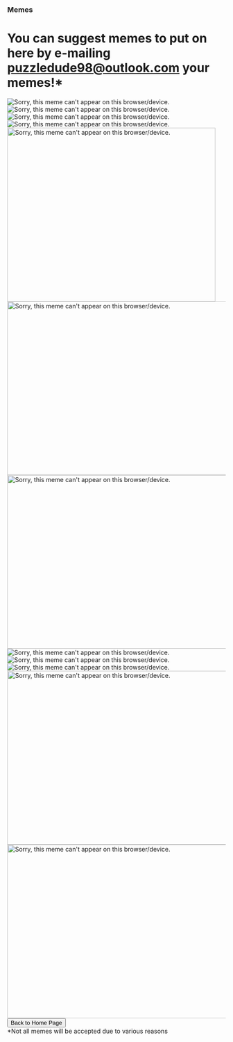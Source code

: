 <html>
<head>
<title>Memes</title>
</head>
<p>
<h3>
Memes
</h3>
<h1>You can suggest memes to put on here by e-mailing <a href="mailto:puzzledude98@outlook.com?subject=Meme%20Suggestion">puzzledude98@outlook.com</a> your memes!*</h1>
</p>
<img src="gru.jpg" alt="Sorry, this meme can't appear on this browser/device.">
<br>
<img src="chair.jpg" alt="Sorry, this meme can't appear on this browser/device.">
<br>
<img src="spoon.jpg" alt="Sorry, this meme can't appear on this browser/device.">
<br>
<img src="image.png" alt="Sorry, this meme can't appear on this browser/device.">
<br>
<img src="wonka.jpeg" alt="Sorry, this meme can't appear on this browser/device." height="400" width="480">
<br>
<img src="titanic.jpg" alt="Sorry, this meme can't appear on this browser/device." height="400" width="550">
<br>
<img src="meatloaf.gif" alt="Sorry, this meme can't appear on this browser/device." height="400" width="650">
<br>
<img src="Sleep.webp" alt="Sorry, this meme can't appear on this browser/device.">
<br>
<img src="smurf.jpg" alt="Sorry, this meme can't appear on this browser/device.">
<br>
<img src="mycode.png" alt="Sorry, this meme can't appear on this browser/device.">
<br>
<img src="RoomClean.gif" alt="Sorry, this meme can't appear on this browser/device." height="400" width="650">
<br>
<img src="Solving Bugs.jpg" alt="Sorry, this meme can't appear on this browser/device." height="400" width="650">
<br>
<button onclick="window.location.href = 'index';">Back to Home Page</button>
<br>
*Not all memes will be accepted due to various reasons
</html>
